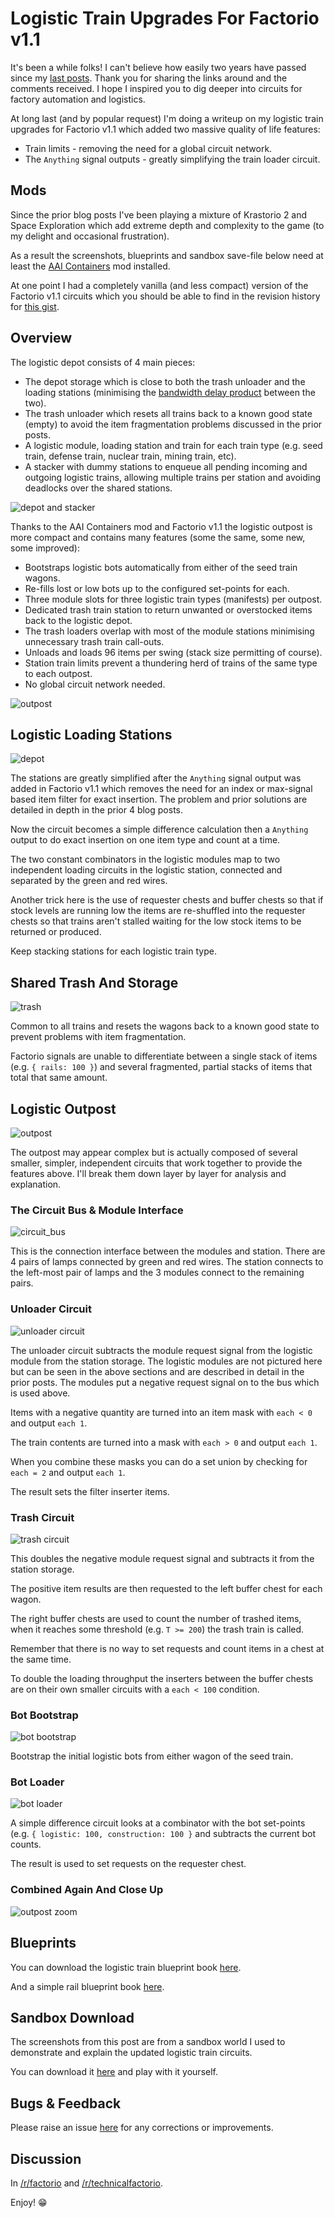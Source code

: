 # Logistic Train Upgrades For Factorio v1.1

It's been a while folks! I can't believe how easily two years have passed since
my [last posts](https://mason-larobina.github.io/factorio/). Thank you for
sharing the links around and the comments received. I hope I inspired you to
dig deeper into circuits for factory automation and logistics.

At long last (and by popular request) I'm doing a writeup on my logistic train
upgrades for Factorio v1.1 which added two massive quality of life features:

* Train limits - removing the need for a global circuit network.
* The `Anything` signal outputs - greatly simplifying the train loader circuit.

## Mods

Since the prior blog posts I've been playing a mixture of Krastorio 2 and Space
Exploration which add extreme depth and complexity to the game (to my delight
and occasional frustration).

As a result the screenshots, blueprints and sandbox save-file below need at
least the [AAI Containers](https://mods.factorio.com/mod/aai-containers) mod
installed.

At one point I had a completely vanilla (and less compact) version of the
Factorio v1.1 circuits which you should be able to find in the revision history
for [this
gist](https://gist.github.com/mason-larobina/68389bbf2fa9ee4d764ae58c4a443f8a).

## Overview

The logistic depot consists of 4 main pieces:

* The depot storage which is close to both the trash unloader and the loading
  stations (minimising the [bandwidth delay
  product](https://en.wikipedia.org/wiki/Bandwidth-delay_product) between the
  two).
* The trash unloader which resets all trains back to a known good state (empty)
  to avoid the item fragmentation problems discussed in the prior posts.
* A logistic module, loading station and train for each train type (e.g. seed
  train, defense train, nuclear train, mining train, etc).
* A stacker with dummy stations to enqueue all pending incoming and outgoing
  logistic trains, allowing multiple trains per station and avoiding deadlocks
  over the shared stations.

![depot and stacker](depot_and_stacker.jpg)

Thanks to the AAI Containers mod and Factorio v1.1 the logistic outpost is more
compact and contains many features (some the same, some new, some improved):

* Bootstraps logistic bots automatically from either of the seed train wagons.
* Re-fills lost or low bots up to the configured set-points for each.
* Three module slots for three logistic train types (manifests) per outpost.
* Dedicated trash train station to return unwanted or overstocked items back to
  the logistic depot.
* The trash loaders overlap with most of the module stations minimising
  unnecessary trash train call-outs.
* Unloads and loads 96 items per swing (stack size permitting of course).
* Station train limits prevent a thundering herd of trains of the same type to
  each outpost.
* No global circuit network needed.

![outpost](outpost.jpg)

## Logistic Loading Stations

![depot](depot.jpg)

The stations are greatly simplified after the `Anything` signal output was
added in Factorio v1.1 which removes the need for an index or max-signal based
item filter for exact insertion. The problem and prior solutions are detailed
in depth in the prior 4 blog posts.

Now the circuit becomes a simple difference calculation then a `Anything`
output to do exact insertion on one item type and count at a time.

The two constant combinators in the logistic modules map to two independent
loading circuits in the logistic station, connected and separated by the green
and red wires.

Another trick here is the use of requester chests and buffer chests so that if
stock levels are running low the items are re-shuffled into the requester
chests so that trains aren't stalled waiting for the low stock items to be
returned or produced.

Keep stacking stations for each logistic train type.

## Shared Trash And Storage

![trash](trash.jpg)

Common to all trains and resets the wagons back to a known good state to
prevent problems with item fragmentation.

Factorio signals are unable to differentiate between a single stack of items
(e.g. `{ rails: 100 }`) and several fragmented, partial stacks of items that
total that same amount.

## Logistic Outpost

![outpost](outpost.jpg)

The outpost may appear complex but is actually composed of several smaller,
simpler, independent circuits that work together to provide the features above.
I'll break them down layer by layer for analysis and explanation.

### The Circuit Bus & Module Interface

![circuit_bus](circuit_bus.jpg)

This is the connection interface between the modules and station. There are 4
pairs of lamps connected by green and red wires. The station connects to the
left-most pair of lamps and the 3 modules connect to the remaining pairs.

### Unloader Circuit

![unloader circuit](unloader_circuit.jpg)

The unloader circuit subtracts the module request signal from the logistic
module from the station storage. The logistic modules are not pictured here but
can be seen in the above sections and are described in detail in the prior
posts. The modules put a negative request signal on to the bus which is used
above.

Items with a negative quantity are turned into an item mask with `each < 0` and
output `each 1`.

The train contents are turned into a mask with `each > 0` and output `each 1`.

When you combine these masks you can do a set union by checking for `each = 2`
and output `each 1`.

The result sets the filter inserter items.


### Trash Circuit

![trash circuit](trash_circuit.jpg)

This doubles the negative module request signal and subtracts it from the
station storage.

The positive item results are then requested to the left buffer chest for each
wagon.

The right buffer chests are used to count the number of trashed items, when it
reaches some threshold (e.g. `T >= 200`) the trash train is called.

Remember that there is no way to set requests and count items in a chest at the
same time.

To double the loading throughput the inserters between the buffer chests are on
their own smaller circuits with a `each < 100` condition.

### Bot Bootstrap

![bot bootstrap](bot_bootstrap.jpg)

Bootstrap the initial logistic bots from either wagon of the seed train.

### Bot Loader

![bot loader](bot_loader.jpg)

A simple difference circuit looks at a combinator with the bot set-points (e.g.
`{ logistic: 100, construction: 100 }` and subtracts the current bot counts.

The result is used to set requests on the requester chest.

### Combined Again And Close Up

![outpost zoom](outpost_zoom.jpg)

## Blueprints

You can download the logistic train blueprint book [here](blueprint.txt).

And a simple rail blueprint book [here](rails.txt).

## Sandbox Download

The screenshots from this post are from a sandbox world I used to demonstrate
and explain the updated logistic train circuits.

You can download it [here](sandbox.zip) and play with it yourself.

## Bugs & Feedback

Please raise an issue [here](http://github.com/mason-larobina/factorio) for any
corrections or improvements.

## Discussion

In [/r/factorio](https://www.reddit.com/r/factorio/comments/v5weot/logistic_train_upgrades_for_factorio_v11_part_5/) and [/r/technicalfactorio](https://www.reddit.com/r/technicalfactorio/comments/v5yc5w/logistic_train_upgrades_for_factorio_v11_part_5/).

Enjoy!  😁
